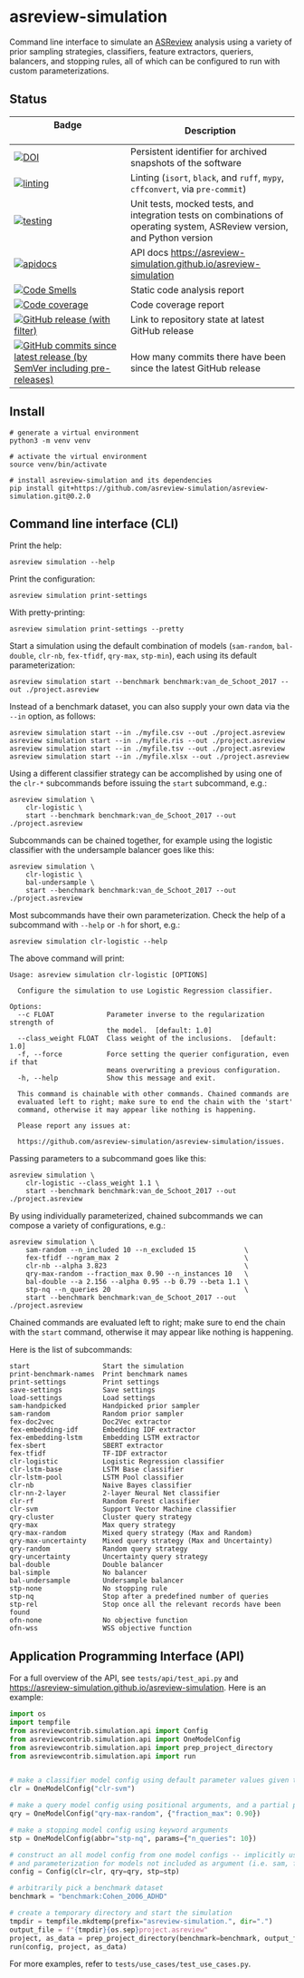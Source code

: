 # asreview-simulation

Command line interface to simulate an [ASReview](https://pypi.org/project/asreview) analysis using a variety
of prior sampling strategies, classifiers, feature extractors, queriers, balancers, and stopping rules, all of which can
be configured to run with custom parameterizations.

## Status

| Badge &emsp;&emsp;&emsp;&emsp;&emsp;&emsp;&emsp;&emsp;&emsp;&emsp;                                                                                                                                                                                      | Description                                                                                                               |
|---------------------------------------------------------------------------------------------------------------------------------------------------------------------------------------------------------------------------------------------------------|---------------------------------------------------------------------------------------------------------------------------|
| [![DOI](https://zenodo.org/badge/DOI/10.5281/zenodo.8042547.svg)](https://doi.org/10.5281/zenodo.8042547)                                                                                                                                               | Persistent identifier for archived snapshots of the software                                                              |
| [![linting](https://github.com/asreview-simulation/asreview-simulation/actions/workflows/linting.yml/badge.svg)](https://github.com/asreview-simulation/asreview-simulation/actions/workflows/linting.yml)                                              | Linting (`isort`,  `black`, and `ruff`, `mypy`, `cffconvert`, via `pre-commit`)                                           |
| [![testing](https://github.com/asreview-simulation/asreview-simulation/actions/workflows/testing.yml/badge.svg)](https://github.com/asreview-simulation/asreview-simulation/actions/workflows/testing.yml)                                              | Unit tests, mocked tests, and integration tests on combinations of operating system, ASReview version, and Python version |
| [![apidocs](https://github.com/asreview-simulation/asreview-simulation/actions/workflows/apidocs.yml/badge.svg)](https://github.com/asreview-simulation/asreview-simulation/actions/workflows/apidocs.yml)                                              | API docs https://asreview-simulation.github.io/asreview-simulation                                                        |
| [![Code Smells](https://sonarcloud.io/api/project_badges/measure?project=asreview-simulation&metric=code_smells)](https://sonarcloud.io/summary/overall?id=asreview-simulation)                                                                         | Static code analysis report                                                                                               |
| [![Code coverage](https://sonarcloud.io/api/project_badges/measure?project=asreview-simulation&metric=coverage)](https://sonarcloud.io/summary/overall?id=asreview-simulation)                                                                          | Code coverage report                                                                                                      |
| [![GitHub release (with filter)](https://img.shields.io/github/v/release/asreview-simulation/asreview-simulation)](https://github.com/asreview-simulation/asreview-simulation/tree/0.2.0)                                                               | Link to repository state at latest GitHub release                                                                         |
| [![GitHub commits since latest release (by SemVer including pre-releases)](https://img.shields.io/github/commits-since/asreview-simulation/asreview-simulation/0.2.0)](https://github.com/asreview-simulation/asreview-simulation/compare/0.2.0...HEAD) | How many commits there have been since the latest GitHub release                                                          |

## Install

```text
# generate a virtual environment
python3 -m venv venv

# activate the virtual environment
source venv/bin/activate

# install asreview-simulation and its dependencies
pip install git+https://github.com/asreview-simulation/asreview-simulation.git@0.2.0
```

## Command line interface (CLI)

Print the help:

```text
asreview simulation --help
```

Print the configuration:

```text
asreview simulation print-settings
```

With pretty-printing:

```text
asreview simulation print-settings --pretty
```

Start a simulation using the default combination of models (`sam-random`,
`bal-double`, `clr-nb`, `fex-tfidf`, `qry-max`, `stp-min`), each using its default
parameterization:

```text
asreview simulation start --benchmark benchmark:van_de_Schoot_2017 --out ./project.asreview
```

Instead of a benchmark dataset, you can also supply your own data via the `--in` option, as follows:

```text
asreview simulation start --in ./myfile.csv --out ./project.asreview
asreview simulation start --in ./myfile.ris --out ./project.asreview
asreview simulation start --in ./myfile.tsv --out ./project.asreview
asreview simulation start --in ./myfile.xlsx --out ./project.asreview
```

Using a different classifier strategy can be accomplished by using one of
the `clr-*` subcommands before issuing the `start` subcommand, e.g.:

```text
asreview simulation \
    clr-logistic \
    start --benchmark benchmark:van_de_Schoot_2017 --out ./project.asreview
```

Subcommands can be chained together, for example using the logistic
classifier with the undersample balancer goes like this:

```text
asreview simulation \
    clr-logistic \
    bal-undersample \
    start --benchmark benchmark:van_de_Schoot_2017 --out ./project.asreview
```

Most subcommands have their own parameterization. Check the help of a
subcommand with `--help` or `-h` for short, e.g.:

```text
asreview simulation clr-logistic --help
```
The above command will print:

```text
Usage: asreview simulation clr-logistic [OPTIONS]

  Configure the simulation to use Logistic Regression classifier.

Options:
  --c FLOAT             Parameter inverse to the regularization strength of
                        the model.  [default: 1.0]
  --class_weight FLOAT  Class weight of the inclusions.  [default: 1.0]
  -f, --force           Force setting the querier configuration, even if that
                        means overwriting a previous configuration.
  -h, --help            Show this message and exit.

  This command is chainable with other commands. Chained commands are
  evaluated left to right; make sure to end the chain with the 'start'
  command, otherwise it may appear like nothing is happening.

  Please report any issues at:

  https://github.com/asreview-simulation/asreview-simulation/issues.
```

Passing parameters to a subcommand goes like this:

```text
asreview simulation \
    clr-logistic --class_weight 1.1 \
    start --benchmark benchmark:van_de_Schoot_2017 --out ./project.asreview
```

By using individually parameterized, chained subcommands we can compose a
variety of configurations, e.g.:

```text
asreview simulation \
    sam-random --n_included 10 --n_excluded 15            \
    fex-tfidf --ngram_max 2                               \
    clr-nb --alpha 3.823                                  \
    qry-max-random --fraction_max 0.90 --n_instances 10   \
    bal-double --a 2.156 --alpha 0.95 --b 0.79 --beta 1.1 \
    stp-nq --n_queries 20                                 \
    start --benchmark benchmark:van_de_Schoot_2017 --out ./project.asreview
```

Chained commands are evaluated left to right; make sure to end the chain
with the `start` command, otherwise it may appear like nothing is happening.

Here is the list of subcommands:

```text
start                  Start the simulation
print-benchmark-names  Print benchmark names
print-settings         Print settings
save-settings          Save settings
load-settings          Load settings
sam-handpicked         Handpicked prior sampler
sam-random             Random prior sampler
fex-doc2vec            Doc2Vec extractor
fex-embedding-idf      Embedding IDF extractor
fex-embedding-lstm     Embedding LSTM extractor
fex-sbert              SBERT extractor
fex-tfidf              TF-IDF extractor
clr-logistic           Logistic Regression classifier
clr-lstm-base          LSTM Base classifier
clr-lstm-pool          LSTM Pool classifier
clr-nb                 Naive Bayes classifier
clr-nn-2-layer         2-layer Neural Net classifier
clr-rf                 Random Forest classifier
clr-svm                Support Vector Machine classifier
qry-cluster            Cluster query strategy
qry-max                Max query strategy
qry-max-random         Mixed query strategy (Max and Random)
qry-max-uncertainty    Mixed query strategy (Max and Uncertainty)
qry-random             Random query strategy
qry-uncertainty        Uncertainty query strategy
bal-double             Double balancer
bal-simple             No balancer
bal-undersample        Undersample balancer
stp-none               No stopping rule
stp-nq                 Stop after a predefined number of queries
stp-rel                Stop once all the relevant records have been found
ofn-none               No objective function
ofn-wss                WSS objective function
```

## Application Programming Interface (API)

For a full overview of the API, see `tests/api/test_api.py` and https://asreview-simulation.github.io/asreview-simulation. Here is an example:

```python
import os
import tempfile
from asreviewcontrib.simulation.api import Config
from asreviewcontrib.simulation.api import OneModelConfig
from asreviewcontrib.simulation.api import prep_project_directory
from asreviewcontrib.simulation.api import run


# make a classifier model config using default parameter values given the model name
clr = OneModelConfig("clr-svm")

# make a query model config using positional arguments, and a partial params dict
qry = OneModelConfig("qry-max-random", {"fraction_max": 0.90})

# make a stopping model config using keyword arguments
stp = OneModelConfig(abbr="stp-nq", params={"n_queries": 10})

# construct an all model config from one model configs -- implicitly use default model choice
# and parameterization for models not included as argument (i.e. sam, fex, bal, ofn)
config = Config(clr=clr, qry=qry, stp=stp)

# arbitrarily pick a benchmark dataset
benchmark = "benchmark:Cohen_2006_ADHD"

# create a temporary directory and start the simulation
tmpdir = tempfile.mkdtemp(prefix="asreview-simulation.", dir=".")
output_file = f"{tmpdir}{os.sep}project.asreview"
project, as_data = prep_project_directory(benchmark=benchmark, output_file=output_file)
run(config, project, as_data)
```

For more examples, refer to `tests/use_cases/test_use_cases.py`.
